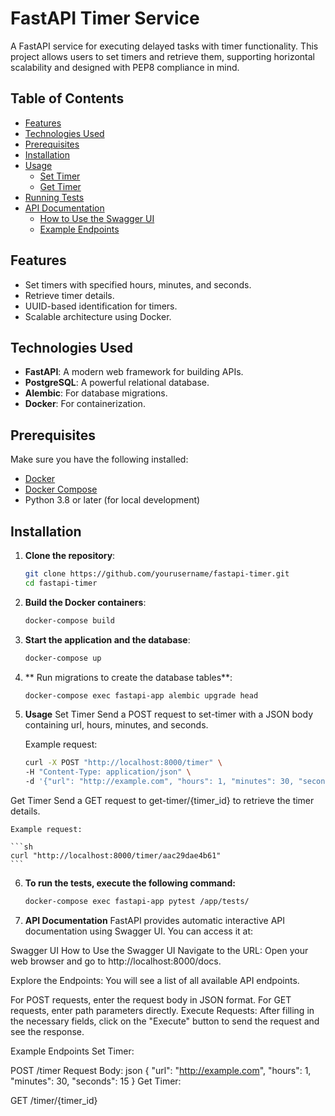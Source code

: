# FastAPI Timer Service

A FastAPI service for executing delayed tasks with timer functionality. This project allows users to set timers and retrieve them, supporting horizontal scalability and designed with PEP8 compliance in mind.

## Table of Contents

- [Features](#features)
- [Technologies Used](#technologies-used)
- [Prerequisites](#prerequisites)
- [Installation](#installation)
- [Usage](#usage)
  - [Set Timer](#set-timer)
  - [Get Timer](#get-timer)
- [Running Tests](#running-tests)
- [API Documentation](#api-documentation)
  - [How to Use the Swagger UI](#how-to-use-the-swagger-ui)
  - [Example Endpoints](#example-endpoints)

## Features

- Set timers with specified hours, minutes, and seconds.
- Retrieve timer details.
- UUID-based identification for timers.
- Scalable architecture using Docker.

## Technologies Used

- **FastAPI**: A modern web framework for building APIs.
- **PostgreSQL**: A powerful relational database.
- **Alembic**: For database migrations.
- **Docker**: For containerization.

## Prerequisites

Make sure you have the following installed:

- [Docker](https://docs.docker.com/get-docker/)
- [Docker Compose](https://docs.docker.com/compose/install/)
- Python 3.8 or later (for local development)

## Installation

1. **Clone the repository**:

   ```sh
   git clone https://github.com/yourusername/fastapi-timer.git
   cd fastapi-timer
   ```

2. **Build the Docker containers**:

    ```sh
    docker-compose build
    ```

3. **Start the application and the database**:

    ```sh
    docker-compose up
    ```
4.  ** Run migrations to create the database tables**:

    ```sh
    docker-compose exec fastapi-app alembic upgrade head
    ```

5. **Usage**
Set Timer
Send a POST request to set-timer with a JSON body containing url, hours, minutes, and seconds.

    Example request:

    ```sh
    curl -X POST "http://localhost:8000/timer" \
    -H "Content-Type: application/json" \
    -d '{"url": "http://example.com", "hours": 1, "minutes": 30, "seconds": 15}'
    ```

Get Timer
Send a GET request to get-timer/{timer_id} to retrieve the timer details.

    Example request:

    ```sh
    curl "http://localhost:8000/timer/aac29dae4b61"
    ```

6. **To run the tests, execute the following command:**

    ```sh
    docker-compose exec fastapi-app pytest /app/tests/
    ```

7. **API Documentation**
FastAPI provides automatic interactive API documentation using Swagger UI. You can access it at:

Swagger UI
How to Use the Swagger UI
Navigate to the URL: Open your web browser and go to http://localhost:8000/docs.

Explore the Endpoints: You will see a list of all available API endpoints.

For POST requests, enter the request body in JSON format.
For GET requests, enter path parameters directly.
Execute Requests: After filling in the necessary fields, click on the "Execute" button to send the request and see the response.

Example Endpoints
Set Timer:

POST /timer
Request Body:
json
{
  "url": "http://example.com",
  "hours": 1,
  "minutes": 30,
  "seconds": 15
}
Get Timer:

GET /timer/{timer_id}
